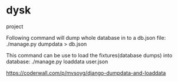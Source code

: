 # dysk
project

Following command will dump whole database in to a db.json file:
./manage.py dumpdata > db.json

This command can be use to load the fixtures(database dumps) into database:
./manage.py loaddata user.json

https://coderwall.com/p/mvsoyg/django-dumpdata-and-loaddata
